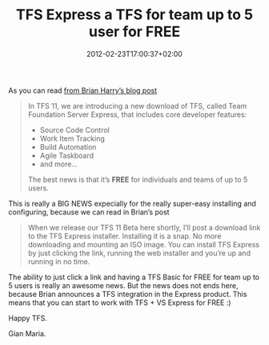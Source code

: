 ﻿---
title: "TFS Express a TFS for team up to 5 user for FREE"
description: ""
date: 2012-02-23T17:00:37+02:00
draft: false
tags: [Team Foundation Server]
categories: [Team Foundation Server]
---
As you can read [from Brian Harry’s blog post](http://blogs.msdn.com/b/bharry/archive/2012/02/23/coming-soon-tfs-express.aspx)

> In TFS 11, we are introducing a new download of TFS, called Team Foundation Server Express, that includes core developer features:
> 
> - Source Code Control
> - Work Item Tracking
> - Build Automation
> - Agile Taskboard
> - and more…
> 
> 
> The best news is that it’s  **FREE** for individuals and teams of up to 5 users.

This is really a BIG NEWS expecially for the really super-easy installing and configuring, because we can read in Brian’s post

> When we release our TFS 11 Beta here shortly, I’ll post a download link to the TFS Express installer. Installing it is a snap. No more downloading and mounting an ISO image. You can install TFS Express by just clicking the link, running the web installer and you’re up and running in no time.

The ability to just click a link and having a TFS Basic for FREE for team up to 5 users is really an awesome news. But the news does not ends here, because Brian announces a TFS integration in the Express product. This means that you can start to work with TFS + VS Express for FREE :)

Happy TFS.

Gian Maria.
